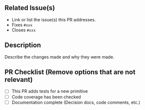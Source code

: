 ## Related Issue(s)

- Link or list the issue(s) this PR addresses.
- Fixes `#xxx`
- Closes `#xxx`

## Description

Describe the changes made and why they were made.


## PR Checklist (Remove options that are not relevant)

- [ ] This PR adds tests for a new primitive
- [ ] Code coverage has been checked
- [ ] Documentation complete (Decision docs, code comments, etc.)
